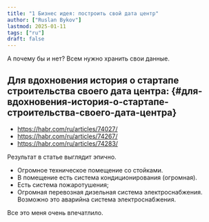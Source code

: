 ```yaml
---
title: "1 Бизнес идея: построить свой дата центр"
author: ["Ruslan Bykov"]
lastmod: 2025-01-11
tags: ["ru"]
draft: false
---
```


А почему бы и нет? Всем нужно хранить свои данные.


## Для вдохновения история о стартапе строительства своего дата центра: {#для-вдохновения-история-о-стартапе-строительства-своего-дата-центра}

-   <https://habr.com/ru/articles/74027/>
-   <https://habr.com/ru/articles/74267/>
-   <https://habr.com/ru/articles/74283/>

Результат в статье выглядит эпично.

-   Огромное техническое помещение со стойками.
-   В помещение есть система кондиционирования (огромная).
-   Есть система пожаротушения;
-   Огромная перевозная дизельная система электроснабжения. Возможно это аварийна система электроснабжения.

Все это меня очень впечатлило.
